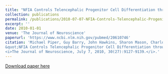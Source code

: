 ```yaml
---
title: "NFIA Controls Telencephalic Progenitor Cell Differentiation through Repression of the Notch Effector Hes1"
collection: publications
permalink: /publications/2010-07-07-NFIA-Controls-Telencephalic-Progenitor-Cell 
excerpt: ''
date: 2010-01-01
venue: 'The Journal of Neuroscience'
paperurl: 'https://www.ncbi.nlm.nih.gov/pubmed/20610746'
citation: 'Michael Piper, Guy Barry, John Hawkins, Sharon Mason, Charlotta Lindwall, Erica Little, Anindita Sarkar, Aaron Smith, Randal Moldrich, Glen Boyle, Shubha Tole, Richard Gronostajski, Timothy Bailey, and Linda Richards. (2010).
&quot;NFIA Controls Telencephalic Progenitor Cell Differentiation through Repression of the Notch Effector Hes1.&quot; 
<i>The Journal of Neuroscience, July 7, 2010, 30(27):9127-9139.</i>.'
---
```


[Download paper here](https://www.ncbi.nlm.nih.gov/pubmed/20610746)

